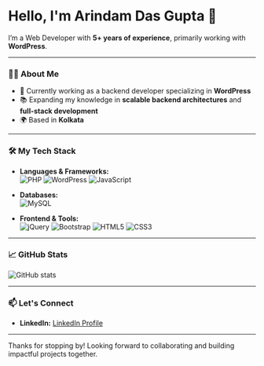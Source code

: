 <!--
**adg006/adg006** is a ✨ _special_ ✨ repository because its `README.md` (this file) appears on your GitHub profile.

Here are some ideas to get you started:

- 🔭 I’m currently working on ...
- 🌱 I’m currently learning ...
- 👯 I’m looking to collaborate on ...
- 🤔 I’m looking for help with ...
- 💬 Ask me about ...
- 📫 How to reach me: ...
- 😄 Pronouns: ...
- ⚡ Fun fact: ...
-->

# Hello, I'm Arindam Das Gupta 👋

I’m a Web Developer with **5+ years of experience**, primarily working with **WordPress**.

---

### 👨‍💻 About Me
- 💼 Currently working as a backend developer specializing in **WordPress**
- 📚 Expanding my knowledge in **scalable backend architectures** and **full-stack development**
- 🌍 Based in **Kolkata**

---

### 🛠️ My Tech Stack

- **Languages & Frameworks:**  
  ![PHP](https://img.shields.io/badge/-PHP-777BB4?logo=php&logoColor=white&style=flat)
  ![WordPress](https://img.shields.io/badge/-WordPress-21759B?logo=wordpress&logoColor=white&style=flat)
  ![JavaScript](https://img.shields.io/badge/-JavaScript-F7DF1E?logo=javascript&logoColor=black&style=flat)

- **Databases:**  
  ![MySQL](https://img.shields.io/badge/-MySQL-4479A1?logo=mysql&logoColor=white&style=flat)

- **Frontend & Tools:**  
  ![jQuery](https://img.shields.io/badge/-jQuery-0769AD?logo=jquery&logoColor=white&style=flat)
  ![Bootstrap](https://img.shields.io/badge/-Bootstrap-563D7C?logo=bootstrap&logoColor=white&style=flat)
  ![HTML5](https://img.shields.io/badge/-HTML5-E34F26?logo=html5&logoColor=white&style=flat)
  ![CSS3](https://img.shields.io/badge/-CSS3-1572B6?logo=css3&logoColor=white&style=flat)

---

### 📈 GitHub Stats

![GitHub stats](https://github-readme-stats.vercel.app/api?username=adg006&show_icons=true&theme=dark)

---

### 📫 Let's Connect

- **LinkedIn:** [LinkedIn Profile](https://in.linkedin.com/in/adg006)

---

Thanks for stopping by! Looking forward to collaborating and building impactful projects together.
